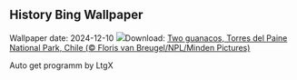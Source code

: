 ## History Bing Wallpaper
Wallpaper date: 2024-12-10
![](https://www.bing.com/th?id=OHR.GuanacosChile_EN-GB4439006560_UHD.jpg&w=1000)Download: [Two guanacos, Torres del Paine National Park, Chile (© Floris van Breugel/NPL/Minden Pictures)](https://www.bing.com/th?id=OHR.GuanacosChile_EN-GB4439006560_UHD.jpg)

Auto get programm by LtgX
